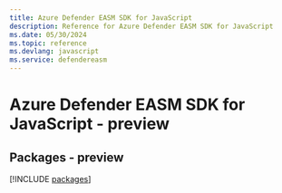 ```yaml
---
title: Azure Defender EASM SDK for JavaScript
description: Reference for Azure Defender EASM SDK for JavaScript
ms.date: 05/30/2024
ms.topic: reference
ms.devlang: javascript
ms.service: defendereasm
---
```

# Azure Defender EASM SDK for JavaScript - preview
## Packages - preview
[!INCLUDE [packages](defender-easm-index.md)]